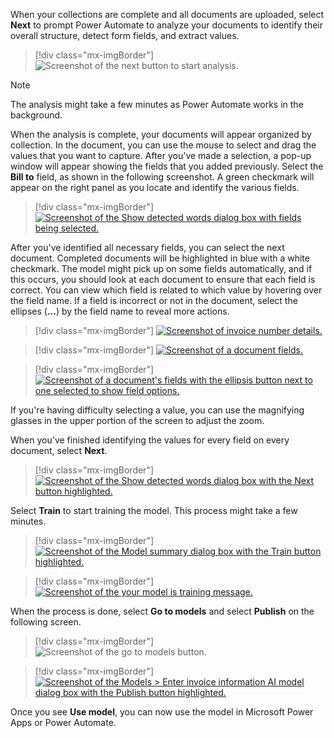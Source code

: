 When your collections are complete and all documents are uploaded, select **Next** to prompt Power Automate to analyze your documents to identify their overall structure, detect form fields, and extract values.

> [!div class="mx-imgBorder"]
> ![Screenshot of the next button to start analysis.](../media/next.png)

> [!NOTE]
> The analysis might take a few minutes as Power Automate works in the background.

When the analysis is complete, your documents will appear organized by collection. In the document, you can use the mouse to select and drag the values that you want to capture. After you've made a selection, a pop-up window will appear showing the fields that you added previously. Select the **Bill to** field, as shown in the following screenshot. A green checkmark will appear on the right panel as you locate and identify the various fields.

> [!div class="mx-imgBorder"]
> [![Screenshot of the Show detected words dialog box with fields being selected.](../media/9-train-model.png)](../media/9-train-model.png#lightbox)

After you've identified all necessary fields, you can select the next document. Completed documents will be highlighted in blue with a white checkmark. The model might pick up on some fields automatically, and if this occurs, you should look at each document to ensure that each field is correct. You can view which field is related to which value by hovering over the field name. If a field is incorrect or not in the document, select the ellipses (**...**) by the field name to reveal more actions.

> [!div class="mx-imgBorder"]
> [![Screenshot of invoice number details.](../media/invoice-number.png)](../media/invoice-number.png#lightbox)

> [!div class="mx-imgBorder"]
> [![Screenshot of a document fields.](../media/fields.png)](../media/fields.png#lightbox)

> [!div class="mx-imgBorder"]
> [![Screenshot of a document's fields with the ellipsis button next to one selected to show field options.](../media/10-more-options.png)](../media/10-more-options.png#lightbox)

If you're having difficulty selecting a value, you can use the magnifying glasses in the upper portion of the screen to adjust the zoom.

When you've finished identifying the values for every field on every document, select **Next**.

> [!div class="mx-imgBorder"]
> [![Screenshot of the Show detected words dialog box with the Next button highlighted.](../media/11-next.png)](../media/11-next.png#lightbox)

Select **Train** to start training the model. This process might take a few minutes.

> [!div class="mx-imgBorder"]
> [![Screenshot of the Model summary dialog box with the Train button highlighted.](../media/12-train.png)](../media/12-train.png#lightbox)

> [!div class="mx-imgBorder"]
> [![Screenshot of the your model is training message.](../media/progress-message.png)](../media/progress-message.png#lightbox)

When the process is done, select **Go to models** and select **Publish** on the following screen.

> [!div class="mx-imgBorder"]
> ![Screenshot of the go to models button.](../media/models.png)

> [!div class="mx-imgBorder"]
> [![Screenshot of the Models > Enter invoice information AI model dialog box with the Publish button highlighted.](../media/13-publish.png)](../media/13-publish.png#lightbox)

Once you see **Use model**, you can now use the model in Microsoft Power Apps or Power Automate.
